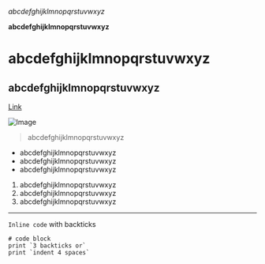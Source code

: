 *abcdefghijklmnopqrstuvwxyz*

**abcdefghijklmnopqrstuvwxyz**

# abcdefghijklmnopqrstuvwxyz

## abcdefghijklmnopqrstuvwxyz

[Link](https://tcl002.github.io/cse15l-lab-reports/tcl002.html)

![Image](https://s26162.pcdn.co/wp-content/uploads/2020/09/Pink_1.jpg)

> abcdefghijklmnopqrstuvwxyz

* abcdefghijklmnopqrstuvwxyz
* abcdefghijklmnopqrstuvwxyz
* abcdefghijklmnopqrstuvwxyz

1. abcdefghijklmnopqrstuvwxyz
2. abcdefghijklmnopqrstuvwxyz
3. abcdefghijklmnopqrstuvwxyz

---

`Inline code` with backticks

```
# code block
print `3 backticks or`
print `indent 4 spaces`
```
